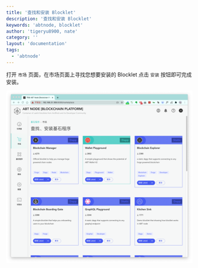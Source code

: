 ```yaml
---
title: '查找和安装 Blocklet'
description: '查找和安装 Blocklet'
keywords: 'abtnode, blocklet'
author: 'tigeryu8900, nate'
category: ''
layout: 'documentation'
tags:
  - 'abtnode'
---
```


打开 `市场` 页面，在市场页面上寻找您想要安装的 Blocklet 点击 `安装` 按钮即可完成安装。

![](./images/marketplace-1-zh.png)
